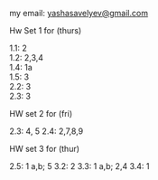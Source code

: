 my email: yashasavelyev@gmail.com

Hw Set 1 for (thurs)

1.1: 2  
1.2: 2,3,4  
1.4: 1a  
1.5: 3  
2.2: 3  
2.3: 3 

HW set 2 for (fri)

2.3: 4, 5
2.4: 2,7,8,9

HW set 3 for (thur)

2.5: 1 a,b; 5
3.2: 2
3.3: 1 a,b; 2,4
3.4: 1

